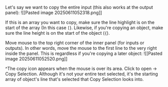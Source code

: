 Let's say we want to copy the entire input (this also works at the output panel):
![[Pasted image 20250611052318.png]]

If this is an array you want to copy, make sure the line highlight is on the start of the array (In this case `[`). Likewise, if you're copying an object, make sure the line height is on the start of the object (`{`).

Move mouse to the top right corner of the inner panel (for inputs or outputs). In other words, move the mouse to the first line to the very right inside the panel. This is regardless if you're copying a later object:
![[Pasted image 20250611052520.png]]

^The copy icon appears when the mouse is over its area. Click to open -> Copy Selection. Although it's not your entire text selected, it's the starting array of object's line that's selected that Copy Selection looks into.

